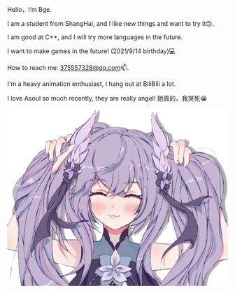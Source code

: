 Hello，I‘m Bge.

I am a student from ShangHai, and I like new things and want to try it😊.

I am good at C++, and I will try more languages in the future.

I want to make games in the future! (2021/9/14 birthday)💻

How to reach me: 375557328@qq.com📫.



I'm a heavy animation enthusiast, I hang out at BiliBili a lot.

I love Asoul so much recently, they are really angel! 她真的，我哭死😭

![](img/AVA.png)

<!---
TheBge/TheBge is a ✨ special ✨ repository because its `README.md` (this file) appears on your GitHub profile.
You can click the Preview link to take a look at your changes.
--->

